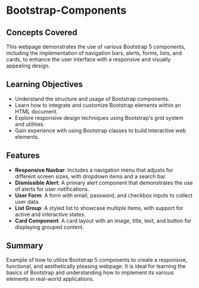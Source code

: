# Bootstrap-Components

## Concepts Covered

This webpage demonstrates the use of various Bootstrap 5 components, including the implementation of navigation bars, alerts, forms, lists, and cards, to enhance the user interface with a responsive and visually appealing design.

## Learning Objectives

- Understand the structure and usage of Bootstrap components.
- Learn how to integrate and customize Bootstrap elements within an HTML document.
- Explore responsive design techniques using Bootstrap's grid system and utilities.
- Gain experience with using Bootstrap classes to build interactive web elements.

## Features

- **Responsive Navbar**: Includes a navigation menu that adjusts for different screen sizes, with dropdown items and a search bar.
- **Dismissible Alert**: A primary alert component that demonstrates the use of alerts for user notifications.
- **User Form**: A form with email, password, and checkbox inputs to collect user data.
- **List Group**: A styled list to showcase multiple items, with support for active and interactive states.
- **Card Component**: A card layout with an image, title, text, and button for displaying grouped content.

## Summary

Example of how to utilize Bootstrap 5 components to create a responsive, functional, and aesthetically pleasing webpage. It is ideal for learning the basics of Bootstrap and understanding how to implement its various elements in real-world applications.
